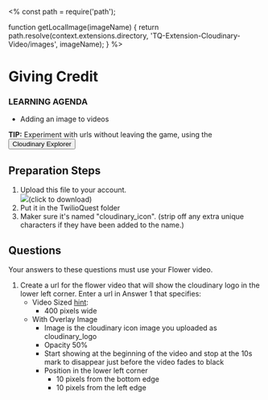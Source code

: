 <%
const path = require('path');

function getLocalImage(imageName) {
return path.resolve(context.extensions.directory,
'TQ-Extension-Cloudinary-Video/images', imageName);
}
%>
# Giving Credit
<div class="aside">
    <h3>LEARNING AGENDA</h3>
    <ul>
      <li>Adding an image to videos</li>
    </ul>
</div>

<b>TIP:</b> Experiment with urls without leaving the game, using the <button onclick='window.CloudinaryBrowser.showUrlExplorer();'>Cloudinary Explorer</button>

## Preparation Steps
1. Upload this file to your account. <br><a download href="<%=getLocalImage('cloudinary_icon.png')%>">![](<%=getLocalImage('cloudinary_icon.png')%>)</a>(click to download)
2. Put it in the TwilioQuest folder
3. Maker sure it's named "cloudinary_icon". (strip off any extra unique characters if they have been added to the name.)


## <a name="questions">Questions</a>

Your answers to these questions must use your Flower video.

1. <a name="q1"></a>Create a url for the flower video that will show the cloudinary logo in the lower left corner. Enter a url in <a onclick="jQuery('input')[0].focus()">Answer 1</a> that specifies:
   - Video Sized [hint](https://cloudinary.com/documentation/video_manipulation_and_delivery#scale):
     - 400 pixels wide
   - With Overlay Image
     - Image is the cloudinary icon image you uploaded as cloudinary_logo
     - Opacity 50%
     - Start showing at the beginning of the video and stop at the 10s mark to disappear just before the video fades to black 
     - Position in the lower left corner
        - 10 pixels from the bottom edge
        - 10 pixels from the left edge